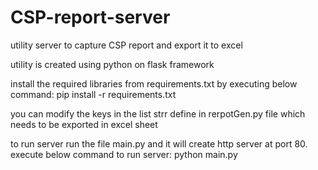 # CSP-report-server
utility server to capture CSP report and export it to excel

utility is created using python on flask framework

install the required libraries from requirements.txt by executing below command:
pip install -r requirements.txt

you can modify the keys in the list strr define in rerpotGen.py file which needs to be exported in excel sheet

to run server run the file main.py and it will create http server at port 80. execute below command to run server:
python main.py
